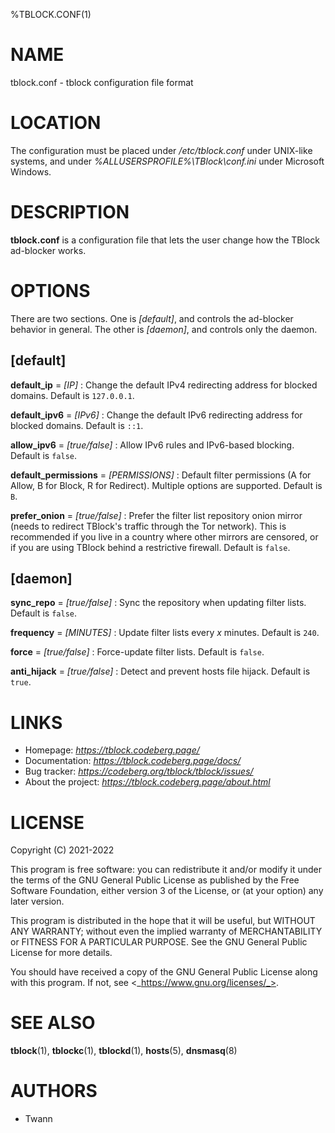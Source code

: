 %TBLOCK.CONF(1)

# NAME

tblock.conf - tblock configuration file format

# LOCATION

The configuration must be placed under _/etc/tblock.conf_ under UNIX-like systems, and under _%ALLUSERSPROFILE%\\TBlock\\conf.ini_ under Microsoft Windows.

# DESCRIPTION

**tblock.conf** is a configuration file that lets the user change how the TBlock ad-blocker works.

# OPTIONS

There are two sections. One is _[default]_, and controls the ad-blocker behavior in general. The other is _[daemon]_, and controls only the daemon.

## [default]

**default_ip** = _[IP]_
: Change the default IPv4 redirecting address for blocked domains. Default is `127.0.0.1`.

**default_ipv6** = _[IPv6]_
: Change the default IPv6 redirecting address for blocked domains. Default is `::1`.

**allow_ipv6** = _[true/false]_
: Allow IPv6 rules and IPv6-based blocking. Default is `false`.

**default_permissions** = _[PERMISSIONS]_
: Default filter permissions (A for Allow, B for Block, R for Redirect). Multiple options are supported. Default is `B`.

**prefer_onion** = _[true/false]_
: Prefer the filter list repository onion mirror (needs to redirect TBlock's traffic through the Tor network). This is recommended if you live in a country where other mirrors are censored, or if you are using TBlock behind a restrictive firewall. Default is `false`.

## [daemon]

**sync_repo** = _[true/false]_
: Sync the repository when updating filter lists. Default is `false`.

**frequency** = _[MINUTES]_
: Update filter lists every _x_ minutes. Default is `240`.

**force** = _[true/false]_
: Force-update filter lists. Default is `false`.

**anti_hijack** = _[true/false]_
: Detect and prevent hosts file hijack. Default is `true`.

# LINKS

- Homepage: _https://tblock.codeberg.page/_
- Documentation: _https://tblock.codeberg.page/docs/_
- Bug tracker: _https://codeberg.org/tblock/tblock/issues/_
- About the project: _https://tblock.codeberg.page/about.html_

# LICENSE

Copyright (C) 2021-2022

This program is free software: you can redistribute it and/or modify
it under the terms of the GNU General Public License as published by
the Free Software Foundation, either version 3 of the License, or
(at your option) any later version.

This program is distributed in the hope that it will be useful,
but WITHOUT ANY WARRANTY; without even the implied warranty of
MERCHANTABILITY or FITNESS FOR A PARTICULAR PURPOSE.  See the
GNU General Public License for more details.

You should have received a copy of the GNU General Public License
along with this program.  If not, see <_https://www.gnu.org/licenses/_>.

# SEE ALSO

**tblock**(1), **tblockc**(1), **tblockd**(1), **hosts**(5), **dnsmasq**(8)

# AUTHORS

- Twann
